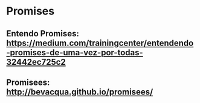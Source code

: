 # Promises

## Entendo Promises: https://medium.com/trainingcenter/entendendo-promises-de-uma-vez-por-todas-32442ec725c2

## Promisees: http://bevacqua.github.io/promisees/
